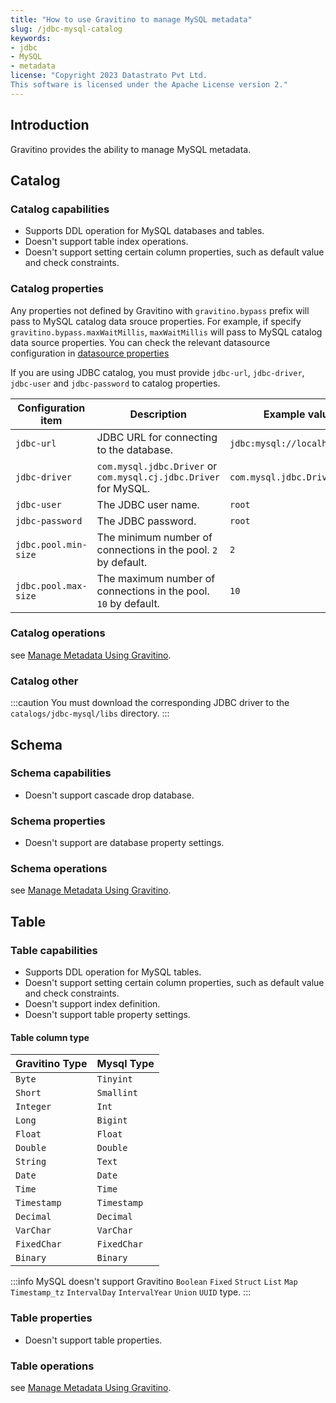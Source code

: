 ```yaml
---
title: "How to use Gravitino to manage MySQL metadata"
slug: /jdbc-mysql-catalog
keywords:
- jdbc
- MySQL
- metadata
license: "Copyright 2023 Datastrato Pvt Ltd.
This software is licensed under the Apache License version 2."
---
```


## Introduction
Gravitino provides the ability to manage MySQL metadata.

## Catalog
### Catalog capabilities
- Supports DDL operation for MySQL databases and tables.
- Doesn't support table index operations.
- Doesn't support setting certain column properties, such as default value and check constraints.

### Catalog properties
Any properties not defined by Gravitino with `gravitino.bypass` prefix will pass to MySQL catalog data srouce properties. For example, if specify `gravitino.bypass.maxWaitMillis`, `maxWaitMillis` will pass to MySQL catalog data source properties.
You can check the relevant datasource configuration in [datasource properties](https://commons.apache.org/proper/commons-dbcp/configuration.html)

If you are using JDBC catalog, you must provide `jdbc-url`, `jdbc-driver`, `jdbc-user` and `jdbc-password` to catalog properties.

| Configuration item      | Description                                                      | Example value                 | Since Version |
|-------------------------|------------------------------------------------------------------|-------------------------------|---------------|
| `jdbc-url`              | JDBC URL for connecting to the database.                         | `jdbc:mysql://localhost:3306` | 0.3.0         |
| `jdbc-driver`           | `com.mysql.jdbc.Driver` or `com.mysql.cj.jdbc.Driver` for MySQL. | `com.mysql.jdbc.Driver`       | 0.3.0         |
| `jdbc-user`             | The JDBC user name.                                              | `root`                        | 0.3.0         |
| `jdbc-password`         | The JDBC password.                                               | `root`                        | 0.3.0         |
| `jdbc.pool.min-size`    | The minimum number of connections in the pool. `2` by default.   | `2`                           | 0.3.0         |
| `jdbc.pool.max-size`    | The maximum number of connections in the pool. `10` by default.  | `10`                          | 0.3.0         |

### Catalog operations
see [Manage Metadata Using Gravitino](./manage-metadata-using-gravitino#catalogs-operations).

### Catalog other
:::caution
You must download the corresponding JDBC driver to the `catalogs/jdbc-mysql/libs` directory.
:::

## Schema
### Schema capabilities
- Doesn't support cascade drop database.

### Schema properties
- Doesn't support are database property settings.

### Schema operations
see [Manage Metadata Using Gravitino](./manage-metadata-using-gravitino#schemas-operations).

## Table
### Table capabilities
- Supports DDL operation for MySQL tables.
- Doesn't support setting certain column properties, such as default value and check constraints.
- Doesn't support index definition.
- Doesn't support table property settings.

#### Table column type
| Gravitino Type   | Mysql Type  |
|------------------|-------------|
| `Byte`           | `Tinyint`   |
| `Short`          | `Smallint`  |
| `Integer`        | `Int`       |
| `Long`           | `Bigint`    |
| `Float`          | `Float`     |
| `Double`         | `Double`    |
| `String`         | `Text`      |
| `Date`           | `Date`      |
| `Time`           | `Time`      |
| `Timestamp`      | `Timestamp` |
| `Decimal`        | `Decimal`   |
| `VarChar`        | `VarChar`   |
| `FixedChar`      | `FixedChar` |
| `Binary`         | `Binary`    |

:::info
MySQL doesn't support Gravitino `Boolean` `Fixed` `Struct` `List` `Map` `Timestamp_tz` `IntervalDay` `IntervalYear` `Union` `UUID` type.
:::

### Table properties
- Doesn't support table properties.

### Table operations
see [Manage Metadata Using Gravitino](./manage-metadata-using-gravitino#tables-operations).